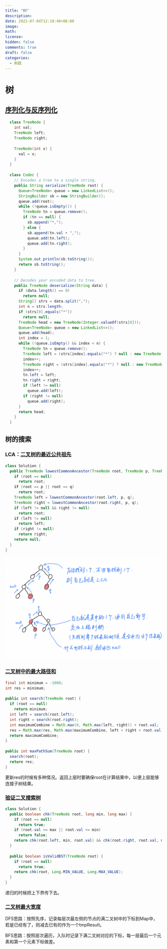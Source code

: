 ```yaml
---
title: "树"
description: 
date: 2022-07-04T12:10:40+08:00
image: 
math: 
license: 
hidden: false
comments: true
draft: false
categories:
  - 刷题
---
```


# 树

## [序列化与反序列化](https://leetcode.cn/problems/h54YBf/)

```java
  class TreeNode {
    int val;
    TreeNode left;
    TreeNode right;

    TreeNode(int x) {
      val = x;
    }
  }

  class Codec {
    // Encodes a tree to a single string.
    public String serialize(TreeNode root) {
      Queue<TreeNode> queue = new LinkedList<>();
      StringBuilder sb = new StringBuilder();
      queue.add(root);
      while (!queue.isEmpty()) {
        TreeNode tn = queue.remove();
        if (tn == null) {
          sb.append("*,");
        } else {
          sb.append(tn.val + ",");
          queue.add(tn.left);
          queue.add(tn.right);
        }
      }
      System.out.println(sb.toString());
      return sb.toString();
    }

    // Decodes your encoded data to tree.
    public TreeNode deserialize(String data) {
      if (data.length() == 0)
        return null;
      String[] strs = data.split(",");
      int n = strs.length;
      if (strs[0].equals("*"))
        return null;
      TreeNode head = new TreeNode(Integer.valueOf(strs[0]));
      Queue<TreeNode> queue = new LinkedList<>();
      queue.add(head);
      int index = 1;
      while (!queue.isEmpty() && index < n) {
        TreeNode tn = queue.remove();
        TreeNode left = (strs[index].equals("*") ? null : new TreeNode(Integer.valueOf(strs[index])));
        index++;
        TreeNode right = (strs[index].equals("*") ? null : new TreeNode(Integer.valueOf(strs[index])));
        index++;
        tn.left = left;
        tn.right = right;
        if (left != null)
          queue.add(left);
        if (right != null)
          queue.add(right);
      }
      return head;
    }
  }

```

## 树的搜索

### LCA：[二叉树的最近公共祖先](https://leetcode.cn/problems/lowest-common-ancestor-of-a-binary-tree/)

```java
class Solution {
  public TreeNode lowestCommonAncestor(TreeNode root, TreeNode p, TreeNode q) {
    if (root == null)
      return root;
    if (root == p || root == q)
      return root;
    TreeNode left = lowestCommonAncestor(root.left, p, q);
    TreeNode right = lowestCommonAncestor(root.right, p, q);
    if (left != null && right != null)
      return root;
    if (left != null)
      return left;
    if (right != null)
      return right;
    return null;
  }
}
```

![](../../assets/img/Snipaste_2022-08-15_23-55-43.png)

### [二叉树中的最大路径和](https://leetcode.cn/problems/binary-tree-maximum-path-sum/)

```java
final int minimum = -1000;
int res = minimum;

public int search(TreeNode root) {
  if (root == null)
    return minimum;
  int left = search(root.left);
  int right = search(root.right);
  int maximumCombine = Math.max(0, Math.max(left, right)) + root.val;
  res = Math.max(res, Math.max(maximumCombine, left + right + root.val));
  return maximumCombine;
}

public int maxPathSum(TreeNode root) {
  search(root);
  return res;
}
```

更新res的时候有多种情况。返回上层时要确保root在计算结果中，以便上层能够连接子树结果。

### [验证二叉搜索树](https://leetcode.cn/problems/validate-binary-search-tree/)

```java
class Solution {
  public boolean chk(TreeNode root, long min, long max) {
    if (root == null)
      return true;
    if (root.val >= max || root.val <= min)
      return false;
    return chk(root.left, min, root.val) && chk(root.right, root.val, max);
  }

  public boolean isValidBST(TreeNode root) {
    if (root == null)
      return true;
    return chk(root, Long.MIN_VALUE, Long.MAX_VALUE);
  }
}
```

递归的时候把上下界传下去。

### [二叉树最大宽度](https://leetcode.cn/problems/maximum-width-of-binary-tree/)

DFS思路：按照先序，记录每层次最左侧的节点的满二叉树中的下标到Map中，若是已经有了，则减去已有的作为一个tmpResult。

BFS思路：按照层次遍历，入队时记录下满二叉树对应的下标，每一层最后一个元素和第一个元素下标做差。

